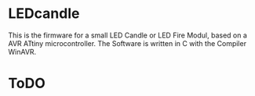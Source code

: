 LEDcandle
=========

This is the firmware for a small LED Candle or LED Fire Modul, based on a AVR ATtiny microcontroller. 
The Software is written in C with the Compiler WinAVR.

ToDO
=========